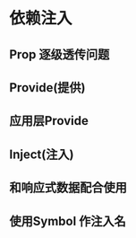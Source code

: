 # 依赖注入

## Prop 逐级透传问题

## Provide(提供)

## 应用层Provide

## Inject(注入)

## 和响应式数据配合使用

## 使用Symbol 作注入名

